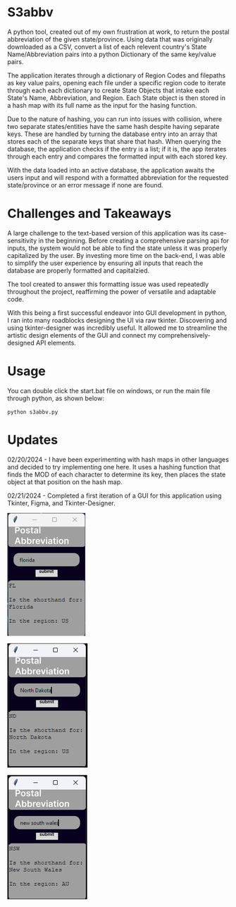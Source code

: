 # S3abbv

A python tool, created out of my own frustration at work, to return the postal abbreviation of the given state/province. Using data that was originally downloaded as a CSV, convert a list of each relevent country's State Name/Abbreviation pairs into a python Dictionary of the same key/value pairs.

The application iterates through a dictionary of Region Codes and filepaths as key value pairs, opening each file under a specific region code to iterate through each each dictionary to create State Objects that intake each State's Name, Abbreviation, and Region. Each State object is then stored in a hash map with its full name as the input for the hasing function.

Due to the nature of hashing, you can run into issues with collision, where two separate states/entities have the same hash despite having separate keys. These are handled by turning the database entry into an array that stores each of the separate keys that share that hash. When querying the database, the application checks if the entry is a list; if it is, the app iterates through each entry and compares the formatted input with each stored key.

With the data loaded into an active database, the application awaits the users input and will respond with a formatted abbreviation for the requested state/province or an error message if none are found.

# Challenges and Takeaways

A large challenge to the text-based version of this application was its case-sensitivity in the beginning. Before creating a comprehensive parsing api for inputs, the system would not be able to find the state unless it was properly capitalized by the user. By investing more time on the back-end, I was able to simplify the user experience by ensuring all inputs that reach the database are properly formatted and capitalzied.

The tool created to answer this formatting issue was used repeatedly throughout the project, reaffirming the power of versatile and adaptable code.

With this being a first successful endeavor into GUI development in python, I ran into many roadblocks designing the UI via raw tkinter. Discovering and using tkinter-designer was incredibly useful. It allowed me to streamline the artistic design elements of the GUI and connect my comprehensively-designed API elements.

# Usage

You can double click the start.bat file on windows, or run the main file through python, as shown below:

```
python s3abbv.py
```

# Updates

02/20/2024 - I have been experimenting with hash maps in other languages and decided to try implementing one here. It uses a hashing function that finds the MOD of each character to determine its key, then places the state object at that position on the hash map.

02/21/2024 - Completed a first iteration of a GUI for this application using Tkinter, Figma, and Tkinter-Designer.

![A smal window with a dark purple background, a grey rectangle with white text declaring the app's purpose "Postal Abbreviation. A smaller grey text input box to enter the state you want to look up, a single submit button underneath the input box, and a larger grey box that holds the application's output. ](assets/image02.png)

![alt text](assets/image03.png)

![alt text](assets/image04.png)
